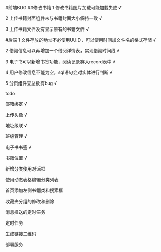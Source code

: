 #前端BUG
##修改书籍
1 修改书籍图片加载可能加载失败 √

2 上传书籍封面组件未与书籍封面大小保持一致 √

3 上传书籍文件没有显示原有的书籍文件 √


#后端
1 文件存放的地址不必使用UUID，可以使用时间加文件名的格式存储 √

2 借阅信息可以再增加一个借阅详情表，实现借阅时间线  √

3 电子书可以新增书签功能，阅读记录存入record表中 √

4 用户修改信息不能为空，sql语句会对实体进行判断 √

5 分页组件查总数有bug √


todo

邮箱绑定 √

上传头像 √

地址级联 √

班级管理 √

电子书书签 √

书籍位置 √

新增分类使用对话框

使用动态表格编辑分类列表

首页添加左侧书籍类和搜索框

收藏夹分组的修改和删除

消息推送的定时任务

定时任务

生成链接二维码

部署服务

